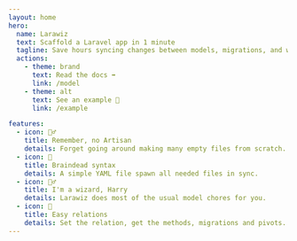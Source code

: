 ```yaml
---
layout: home
hero:
  name: Larawiz
  text: Scaffold a Laravel app in 1 minute
  tagline: Save hours syncing changes between models, migrations, and what else.
  actions:
    - theme: brand
      text: Read the docs ➡
      link: /model
    - theme: alt
      text: See an example 📄
      link: /example

features:
  - icon: 🙅‍♂️
    title: Remember, no Artisan
    details: Forget going around making many empty files from scratch.
  - icon: 🤪
    title: Braindead syntax
    details: A simple YAML file spawn all needed files in sync.
  - icon: 🧙‍♂️
    title: I'm a wizard, Harry
    details: Larawiz does most of the usual model chores for you.
  - icon: 🤝
    title: Easy relations
    details: Set the relation, get the methods, migrations and pivots.
---
```

